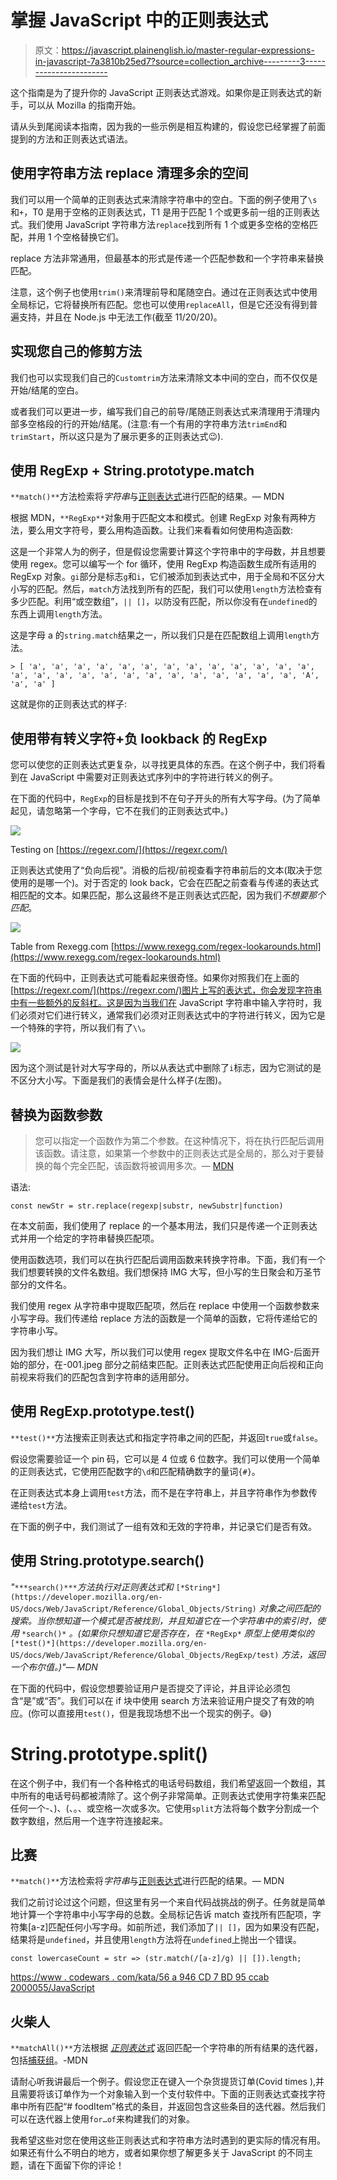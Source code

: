 # 掌握 JavaScript 中的正则表达式

> 原文：<https://javascript.plainenglish.io/master-regular-expressions-in-javascript-7a3810b25ed7?source=collection_archive---------3----------------------->

这个指南是为了提升你的 JavaScript 正则表达式游戏。如果你是正则表达式的新手，可以从 Mozilla 的指南开始。

请从头到尾阅读本指南，因为我的一些示例是相互构建的，假设您已经掌握了前面提到的方法和正则表达式语法。

## 使用字符串方法 replace 清理多余的空间

我们可以用一个简单的正则表达式来清除字符串中的空白。下面的例子使用了`\s`和`+`，T0 是用于空格的正则表达式，T1 是用于匹配 1 个或更多前一组的正则表达式。我们使用 JavaScript 字符串方法`replace`找到所有 1 个或更多空格的空格匹配，并用 1 个空格替换它们。

replace 方法非常通用，但最基本的形式是传递一个匹配参数和一个字符串来替换匹配。

注意，这个例子也使用`trim()`来清理前导和尾随空白。通过在正则表达式中使用全局标记，它将替换所有匹配。您也可以使用`replaceAll`，但是它还没有得到普遍支持，并且在 Node.js 中无法工作(截至 11/20/20)。

## 实现您自己的修剪方法

我们也可以实现我们自己的`Customtrim`方法来清除文本中间的空白，而不仅仅是开始/结尾的空白。

或者我们可以更进一步，编写我们自己的前导/尾随正则表达式来清理用于清理内部多空格段的行的开始/结尾。(注意:有一个有用的字符串方法`trimEnd`和`trimStart`，所以这只是为了展示更多的正则表达式😉).

## 使用 RegExp + String.prototype.match

`**match()**`方法检索将*字符串*与[正则表达式](https://developer.mozilla.org/en-US/docs/Web/JavaScript/Guide/Regular_Expressions)进行匹配的结果。— MDN

根据 MDN，`**RegExp**`对象用于匹配文本和模式。创建 RegExp 对象有两种方法，要么用文字符号，要么用构造函数。让我们来看看如何使用构造函数:

这是一个非常人为的例子，但是假设您需要计算这个字符串中的字母数，并且想要使用 regex。您可以编写一个 for 循环，使用 RegExp 构造函数生成所有适用的 RegExp 对象。`gi`部分是标志`g`和`i`，它们被添加到表达式中，用于全局和不区分大小写的匹配。然后，`match`方法找到所有的匹配，我们可以使用`length`方法检查有多少匹配。利用“或空数组”，`|| []`，以防没有匹配，所以你没有在`undefined`的东西上调用`length`方法。

这是字母 a 的`string.match`结果之一，所以我们只是在匹配数组上调用`length`方法。

```
> [ 'a', 'a', 'a', 'a', 'a', 'a', 'a', 'a', 'a', 'a', 'a', 'a', 'a', 'a', 'a', 'a', 'a', 'a', 'a', 'a', 'a', 'a', 'a', 'a', 'a', 'a', 'A', 'a', 'a' ]
```

这就是你的正则表达式的样子:

## 使用带有转义字符+负 lookback 的 RegExp

您可以使您的正则表达式更复杂，以寻找更具体的东西。在这个例子中，我们将看到在 JavaScript 中需要对正则表达式序列中的字符进行转义的例子。

在下面的代码中，`RegExp`的目标是找到不在句子开头的所有大写字母。(为了简单起见，请忽略第一个字母，它不在我们的正则表达式中。)

![](img/3009757e5061cd9360224472328b7f33.png)

Testing on [https://regexr.com/](https://regexr.com/)

正则表达式使用了“负向后视”。消极的后视/前视查看字符串前后的文本(取决于您使用的是哪一个)。对于否定的 look back，它会在匹配之前查看与传递的表达式相匹配的文本。如果匹配，那么这最终不是正则表达式匹配，因为我们*不想要那个匹配*。

![](img/a4ad62cf289e4736a5ee890f2deef8fd.png)

Table from Rexegg.com [https://www.rexegg.com/regex-lookarounds.html](https://www.rexegg.com/regex-lookarounds.html)

在下面的代码中，正则表达式可能看起来很奇怪。如果你对照我们在上面的[https://regexr.com/](https://regexr.com/)图片上写的表达式，你会发现字符串中有一些额外的反斜杠。这是因为当我们在 JavaScript 字符串中输入字符时，我们必须对它们进行转义，通常我们必须对正则表达式中的字符进行转义，因为它是一个特殊的字符，所以我们有了`\\`。

![](img/079dfb841b73dedbbd1238a8fd76c409.png)

因为这个测试是针对大写字母的，所以从表达式中删除了`i`标志，因为它测试的是不区分大小写。下面是我们的表情会是什么样子(左图)。

## 替换为函数参数

> 您可以指定一个函数作为第二个参数。在这种情况下，将在执行匹配后调用该函数。请注意，如果第一个参数中的正则表达式是全局的，那么对于要替换的每个完全匹配，该函数将被调用多次。— [MDN](https://developer.mozilla.org/en-US/docs/Web/JavaScript/Reference/Global_Objects/String/replace#Specifying_a_function_as_a_parameter)

语法:

`const newStr = str.replace(regexp|substr, newSubstr|function)`

在本文前面，我们使用了 replace 的一个基本用法，我们只是传递一个正则表达式并用一个给定的字符串替换匹配项。

使用函数选项，我们可以在执行匹配后调用函数来转换字符串。下面，我们有一个我们想要转换的文件名数组。我们想保持 IMG 大写，但小写的生日聚会和万圣节部分的文件名。

我们使用 regex 从字符串中提取匹配项，然后在 replace 中使用一个函数参数来小写字母。我们传递给 replace 方法的函数是一个简单的函数，它将传递给它的字符串小写。

因为我们想让 IMG 大写，所以我们可以使用 regex 提取文件名中在 IMG-后面开始的部分，在-001.jpeg 部分之前结束匹配。正则表达式匹配使用正向后视和正向前视来将我们的匹配包含到字符串的适用部分。

## 使用 RegExp.prototype.test()

`**test()**`方法搜索正则表达式和指定字符串之间的匹配，并返回`true`或`false`。

假设您需要验证一个 pin 码，它可以是 4 位或 6 位数字。我们可以使用一个简单的正则表达式，它使用匹配数字的`\d`和匹配精确数字的量词`{#}`。

在正则表达式本身上调用`test`方法，而不是在字符串上，并且字符串作为参数传递给`test`方法。

在下面的例子中，我们测试了一组有效和无效的字符串，并记录它们是否有效。

## 使用 String.prototype.search()

*"*`***search()***`*方法执行对正则表达式和* `[*String*](https://developer.mozilla.org/en-US/docs/Web/JavaScript/Reference/Global_Objects/String)` *对象之间匹配的搜索。当你想知道一个模式是否被找到，并且知道它在一个字符串中的索引时，使用* `*search()*` *。(如果你只想知道它是否存在，在* `*RegExp*` *原型上使用类似的* `[*test()*](https://developer.mozilla.org/en-US/docs/Web/JavaScript/Reference/Global_Objects/RegExp/test)` *方法，返回一个布尔值。)"— MDN*

在下面的代码中，假设您想要验证用户是否提交了评论，并且评论必须包含“是”或“否”。我们可以在 if 块中使用 search 方法来验证用户提交了有效的响应。(你可以直接用`test()`，但是我现场想不出一个现实的例子。😅)

# String.prototype.split()

在这个例子中，我们有一个各种格式的电话号码数组，我们希望返回一个数组，其中所有的电话号码都被清除了。这个例子非常简单。正则表达式使用字符集来匹配任何一个-、)、(、。、或空格一次或多次。它使用`split`方法将每个数字分割成一个数字数组，然后用一个连字符连接起来。

## 比赛

`**match()**`方法检索将*字符串*与[正则表达式](https://developer.mozilla.org/en-US/docs/Web/JavaScript/Guide/Regular_Expressions)进行匹配的结果。— MDN

我们之前讨论过这个问题，但这里有另一个来自代码战挑战的例子。任务就是简单地计算一个字符串中小写字母的总数。全局标记告诉 match 查找所有匹配项，字符集[a-z]匹配任何小写字母。如前所述，我们添加了`|| []`，因为如果没有匹配，结果将是`undefined`，并且使用`length`方法将在`undefined`上抛出一个错误。

`const lowercaseCount = str => (str.match(/[a-z]/g) || []).length;`

[https://www . codewars . com/kata/56 a 946 CD 7 BD 95 ccab 2000055/JavaScript](https://www.codewars.com/kata/56a946cd7bd95ccab2000055/javascript)

## 火柴人

`**matchAll()**`方法根据 [*正则表达式*](https://developer.mozilla.org/en-US/docs/Web/JavaScript/Guide/Regular_Expressions) 返回匹配一个字符串的所有结果的迭代器，包括[捕获组](https://developer.mozilla.org/en-US/docs/Web/JavaScript/Guide/Regular_Expressions/Groups_and_Ranges)。-MDN

请耐心听我讲最后一个例子。假设您正在键入一个杂货提货订单(Covid times ),并且需要将该订单作为一个对象输入到一个支付软件中。下面的正则表达式查找字符串中所有匹配“# foodItem”格式的条目，并返回包含这些条目的迭代器。然后我们可以在迭代器上使用`for…of`来构建我们的对象。

我希望这些对您在使用这些正则表达式和字符串方法时遇到的更实际的情况有用。如果还有什么不明白的地方，或者如果你想了解更多关于 JavaScript 的不同主题，请在下面留下你的评论！